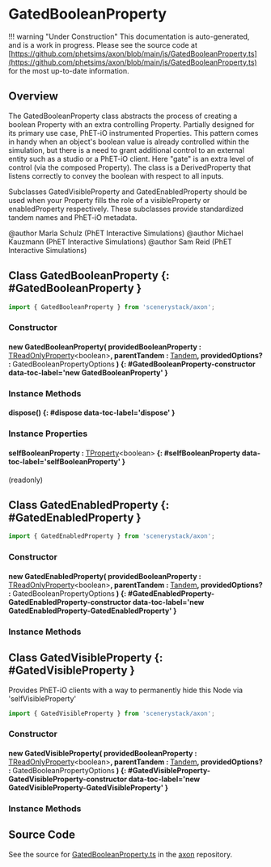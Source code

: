 # GatedBooleanProperty

!!! warning "Under Construction"
    This documentation is auto-generated, and is a work in progress. Please see the source code at
    [https://github.com/phetsims/axon/blob/main/js/GatedBooleanProperty.ts](https://github.com/phetsims/axon/blob/main/js/GatedBooleanProperty.ts) for the most up-to-date information.

## Overview

The GatedBooleanProperty class abstracts the process of creating a boolean Property with an extra controlling Property.
Partially designed for its primary use case, PhET-iO instrumented Properties. This pattern comes in handy when an
object's boolean value is already controlled within the simulation, but there is a need to grant additional control
to an external entity such as a studio or a PhET-iO client. Here "gate" is an extra level of control (via the
composed Property). The class is a DerivedProperty that listens correctly to convey the boolean with
respect to all inputs.

Subclasses GatedVisibleProperty and GatedEnabledProperty should be used when your Property fills the role
of a visibleProperty or enabledProperty respectively. These subclasses provide standardized tandem names
and PhET-iO metadata.

@author Marla Schulz (PhET Interactive Simulations)
@author Michael Kauzmann (PhET Interactive Simulations)
@author Sam Reid (PhET Interactive Simulations)

## Class GatedBooleanProperty {: #GatedBooleanProperty }


```js
import { GatedBooleanProperty } from 'scenerystack/axon';
```
### Constructor

#### new GatedBooleanProperty( providedBooleanProperty : <span style="font-weight: 400;">[TReadOnlyProperty](../axon/TReadOnlyProperty.md)&lt;<span style="color: hsla(calc(var(--md-hue) + 180deg),80%,40%,1);">boolean</span>&gt;</span>, parentTandem : <span style="font-weight: 400;">[Tandem](../tandem/Tandem.md)</span>, providedOptions? : <span style="font-weight: 400;">GatedBooleanPropertyOptions</span> ) {: #GatedBooleanProperty-constructor data-toc-label='new GatedBooleanProperty' }

### Instance Methods

#### dispose() {: #dispose data-toc-label='dispose' }

### Instance Properties

#### selfBooleanProperty : <span style="font-weight: 400;">[TProperty](../axon/TProperty.md)&lt;<span style="color: hsla(calc(var(--md-hue) + 180deg),80%,40%,1);">boolean</span>&gt;</span> {: #selfBooleanProperty data-toc-label='selfBooleanProperty' }

(readonly)



## Class GatedEnabledProperty {: #GatedEnabledProperty }


```js
import { GatedEnabledProperty } from 'scenerystack/axon';
```
### Constructor

#### new GatedEnabledProperty( providedBooleanProperty : <span style="font-weight: 400;">[TReadOnlyProperty](../axon/TReadOnlyProperty.md)&lt;<span style="color: hsla(calc(var(--md-hue) + 180deg),80%,40%,1);">boolean</span>&gt;</span>, parentTandem : <span style="font-weight: 400;">[Tandem](../tandem/Tandem.md)</span>, providedOptions? : <span style="font-weight: 400;">GatedBooleanPropertyOptions</span> ) {: #GatedEnabledProperty-GatedEnabledProperty-constructor data-toc-label='new GatedEnabledProperty-GatedEnabledProperty' }

### Instance Methods





## Class GatedVisibleProperty {: #GatedVisibleProperty }


Provides PhET-iO clients with a way to permanently hide this Node via 'selfVisibleProperty'

```js
import { GatedVisibleProperty } from 'scenerystack/axon';
```
### Constructor

#### new GatedVisibleProperty( providedBooleanProperty : <span style="font-weight: 400;">[TReadOnlyProperty](../axon/TReadOnlyProperty.md)&lt;<span style="color: hsla(calc(var(--md-hue) + 180deg),80%,40%,1);">boolean</span>&gt;</span>, parentTandem : <span style="font-weight: 400;">[Tandem](../tandem/Tandem.md)</span>, providedOptions? : <span style="font-weight: 400;">GatedBooleanPropertyOptions</span> ) {: #GatedVisibleProperty-GatedVisibleProperty-constructor data-toc-label='new GatedVisibleProperty-GatedVisibleProperty' }

### Instance Methods





## Source Code

See the source for [GatedBooleanProperty.ts](https://github.com/phetsims/axon/blob/main/js/GatedBooleanProperty.ts) in the [axon](https://github.com/phetsims/axon) repository.
